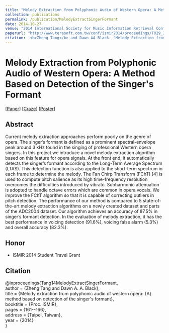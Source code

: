 ```yaml
---
title: "Melody Extraction from Polyphonic Audio of Western Opera: A Method Based on Detection of the Singer’s Formant"
collection: publications
permalink: /publication/MelodyExtractSingerFormant
date: 2014-10-27
venue: "2014 International Society for Music Information Retrieval Conference"
paperurl: "http://www.terasoft.com.tw/conf/ismir2014/proceedings/T029_329_Paper.pdf"
citation: '<b>Zheng Tang</b> and Dawn AA Black. "Melody Extraction from Polyphonic Audio of Western Opera: A Method Based on Detection of the Singer\'s Formant". <i>2014 International Society for Music Information Retrieval Conference (ISMIR 2014)</i>. pp. 161-166. 2014.'
---
```

# Melody Extraction from Polyphonic Audio of Western Opera: A Method Based on Detection of the Singer's Formant

[<a href="http://www.terasoft.com.tw/conf/ismir2014/proceedings/T029_329_Paper.pdf">Paper</a>]
[<a href="http://zhengthomastang.github.io/files/MelodyExtractSingerFormant_craze.pdf">Craze</a>]
[<a href="http://zhengthomastang.github.io/files/MelodyExtractSingerFormant_poster.pdf">Poster</a>]

## Abstract
Current melody extraction approaches perform poorly on the genre of opera. The singer’s formant is defined as a prominent spectral-envelope peak around 3 kHz found in the singing of professional Western opera singers. In this project we introduce a novel melody extraction algorithm based on this feature for opera signals. At the front end, it automatically detects the singer’s formant according to the Long-Term Average Spectrum (LTAS). This detection function is also applied to the short-term spectrum in each frame to determine the melody. The Fan Chirp Transform (FChT) [4] is used to compute pitch salience as its high time-frequency resolution overcomes the difficulties introduced by vibrato. Subharmonic attenuation is adopted to handle octave errors which are common in opera vocals. We improve the FChT algorithm so that it is capable of correcting outliers in pitch detection. The performance of our method is compared to 5 state-of-the-art melody extraction algorithms on a newly created dataset and parts of the ADC2004 dataset. Our algorithm achieves an accuracy of 87.5% in singer’s formant detection. In the evaluation of melody extraction, it has the best performance in voicing detection (91.6%), voicing false alarm (5.3%) and overall accuracy (82.3%). 


## Honor
* ISMIR 2014 Student Travel Grant


## Citation
@inproceedings{Tang14MelodyExtractSingerFormant,  
author = {Zheng Tang and Dawn A. A. Black},  
title = {Melody extraction from polyphonic audio of western opera: {A} method based on detection of the singer's formant},  
booktitle = {Proc. ISMIR},  
pages = {161--166},  
address = {Taipei, Taiwan},  
year = {2014}  
}
